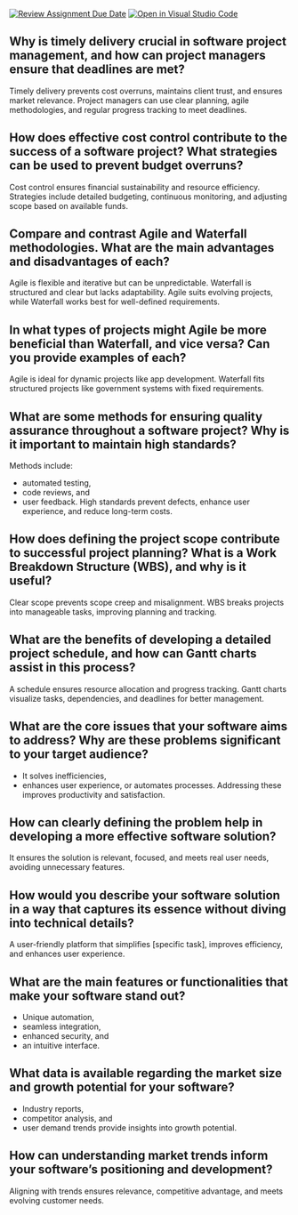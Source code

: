 [![Review Assignment Due Date](https://classroom.github.com/assets/deadline-readme-button-22041afd0340ce965d47ae6ef1cefeee28c7c493a6346c4f15d667ab976d596c.svg)](https://classroom.github.com/a/9pw6JKcu)
[![Open in Visual Studio Code](https://classroom.github.com/assets/open-in-vscode-2e0aaae1b6195c2367325f4f02e2d04e9abb55f0b24a779b69b11b9e10269abc.svg)](https://classroom.github.com/online_ide?assignment_repo_id=18459090&assignment_repo_type=AssignmentRepo)
## Why is timely delivery crucial in software project management, and how can project managers ensure that deadlines are met?

Timely delivery prevents cost overruns, maintains client trust, and ensures market relevance. 
Project managers can use clear planning, agile methodologies, and regular progress tracking to meet deadlines.
## How does effective cost control contribute to the success of a software project? What strategies can be used to prevent budget overruns?

Cost control ensures financial sustainability and resource efficiency. 
Strategies include detailed budgeting, continuous monitoring, and adjusting scope based on available funds.
## Compare and contrast Agile and Waterfall methodologies. What are the main advantages and disadvantages of each?

Agile is flexible and iterative but can be unpredictable. 
Waterfall is structured and clear but lacks adaptability. Agile suits evolving projects, while Waterfall works best for well-defined requirements.
## In what types of projects might Agile be more beneficial than Waterfall, and vice versa? Can you provide examples of each?

Agile is ideal for dynamic projects like app development. 
Waterfall fits structured projects like government systems with fixed requirements.
## What are some methods for ensuring quality assurance throughout a software project? Why is it important to maintain high standards?

Methods include: 
- automated testing,
- code reviews, and
- user feedback.
High standards prevent defects, enhance user experience, and reduce long-term costs.
## How does defining the project scope contribute to successful project planning? What is a Work Breakdown Structure (WBS), and why is it useful?

Clear scope prevents scope creep and misalignment. 
WBS breaks projects into manageable tasks, improving planning and tracking.
## What are the benefits of developing a detailed project schedule, and how can Gantt charts assist in this process?

A schedule ensures resource allocation and progress tracking. 
Gantt charts visualize tasks, dependencies, and deadlines for better management.
## What are the core issues that your software aims to address? Why are these problems significant to your target audience?

- It solves inefficiencies,
- enhances user experience, or automates processes.
  Addressing these improves productivity and satisfaction.
## How can clearly defining the problem help in developing a more effective software solution?

It ensures the solution is relevant, focused, and meets real user needs, avoiding unnecessary features.
## How would you describe your software solution in a way that captures its essence without diving into technical details?

A user-friendly platform that simplifies [specific task], improves efficiency, and enhances user experience.
## What are the main features or functionalities that make your software stand out?
- Unique automation,
- seamless integration,
- enhanced security, and
- an intuitive interface.
## What data is available regarding the market size and growth potential for your software?
- Industry reports,
- competitor analysis, and
- user demand trends provide insights into growth potential.
## How can understanding market trends inform your software’s positioning and development?
Aligning with trends ensures relevance, competitive advantage, and meets evolving customer needs.
